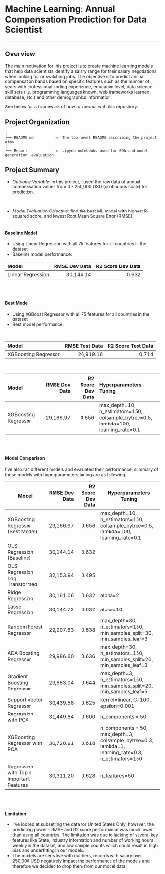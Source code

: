 # Machine Learning: Annual Compensation Prediction for Data Scientist
-------

## Overview

The main motivation for this project is to create machine learning models that help data scientists identify a salary range for their salary negotiations when looking for or switching jobs. The objective is to predict annual compensation bands based on specific features such as the number of years with professional coding experience, education level, data science skill sets (i.e. programming languages known, web frameworks learned, database, etc.) and other demographics information.

See below for a framework of how to interact with this repository. 

## Project Organization

    │
    ├── README.md          <- The top-level README describing the project aims
    │
    └── Report             <- .ipynb notebooks used for EDA and model generation, evaluation

## Project Summary

- *Outcome Variable*: in this project, I used the raw data of annual compensation values from 0 - 250,000 USD (continuous scale) for prediction.
<br>

- *Model Evaluation Objective*: find the best ML model with highest R-squared score, and lowest Root Mean Square Error (RMSE).
<br><br>

#### Baseline Model
- Using Linear Regression with all 75 features for all countries in the dataset. 
- Baseline model performance:

|       Model       | RMSE Dev Data | R2 Score Dev Data |
|:------------------|--------------:|------------------:|
| Linear Regression |     30,144.14 |             0.632 |

<br><br>

#### Best Model
- Using XGBoost Regressor with all 75 features for all countries in the dataset. 
- Best model performance:

<br>


|       Model          | RMSE Test Data | R2 Score Test Data |
|:---------------------|---------------:|-------------------:|
| XGBoosting Regressor |      26,919.16 |              0.714 |

<br>

|         Model        | RMSE Dev Data | R2 Score Dev Data |                                      Hyperparameters Tuning                                 |
|:---------------------|--------------:|------------------:|:--------------------------------------------------------------------------------------------|
| XGBoosting Regressor |     29,166.97 |             0.656 | max_depth=10, n_estimators=150, <br>colsample_bytree=0.5, lambda=100, <br>learning_rate=0.1 |


<br><br>

####  Model Comparison
I've also ran different models and evaluated their performance, summary of these models with hyperparameters tuning are as following. 

| Model                                   | RMSE Dev Data | R2 Score Dev Data | Hyperparameters Tuning                                                                                        |
|-----------------------------------------|--------------:|------------------:|---------------------------------------------------------------------------------------------------------------|
| XGBoosting Regressor (Best Model)       |     29,166.97 |             0.656 | max_depth=10, n_estimators=150, <br>colsample_bytree=0.5, lambda=100, <br>learning_rate=0.1                 |
| OLS Regression (Baseline)               |     30,144.14 |             0.632 |                                                                                                               |
| OLS Regression Log Transformed          |     32,153.94 |             0.495 |                                                                                                               |
| Ridge Regression                        |     30,161.06 |             0.632 | alpha=2                                                                                                       |
| Lasso Regression                        |     30,144.72 |             0.632 | alpha=10                                                                                                      |
| Random Forest Regressor                 |     29,907.63 |             0.638 | max_depth=30, n_estimators=150,<br>min_samples_split=30, min_samples_leaf=3                                 |
| ADA Boosting Regressor                  |     29,986.60 |             0.636 | max_depth=30, n_estimators=150,<br>min_samples_split=20, min_samples_leaf=3                                 |
| Gradient Boosting Regressor             |     29,683.04 |             0.644 | max_depth=3, n_estimators=150, <br>min_samples_split=20, min_samples_leaf=5                               |
| Support Vector Regressor                |     30,439.58 |             0.625 | kernel=linear, C=100, epsilon=0.001                                                                           |
| Regression with PCA                     |     31,449.84 |             0.600 | n_components = 50                                                                                             |
| XGBoosting Regressor with PCA           |     30,720.91 |             0.618 | n_components = 50, max_depth=3, <br>colsample_bytree=0.3, lambda=1,   <br>learning_rate=0.3, n_estimators=150 |
| Regression with Top n Important Features |     30,311.20 |             0.628 | n_features=50                                                                                                 |

<br><br>

#### Limitation
- I've looked at subsetting the data for United States Only, however, the predicting power - RMSE and R2 score performance was much lower than using all countries. The limitation was due to lacking of several key features like State, industry information and number of working hours weekly in the dataset, and low sample counts which could result in high bias and underfitting in our models.  
- The models are sensitive with out-liers, records with salary over 250,000 USD negatively impact the performance of the models and therefore we decided to drop them from our model data. 